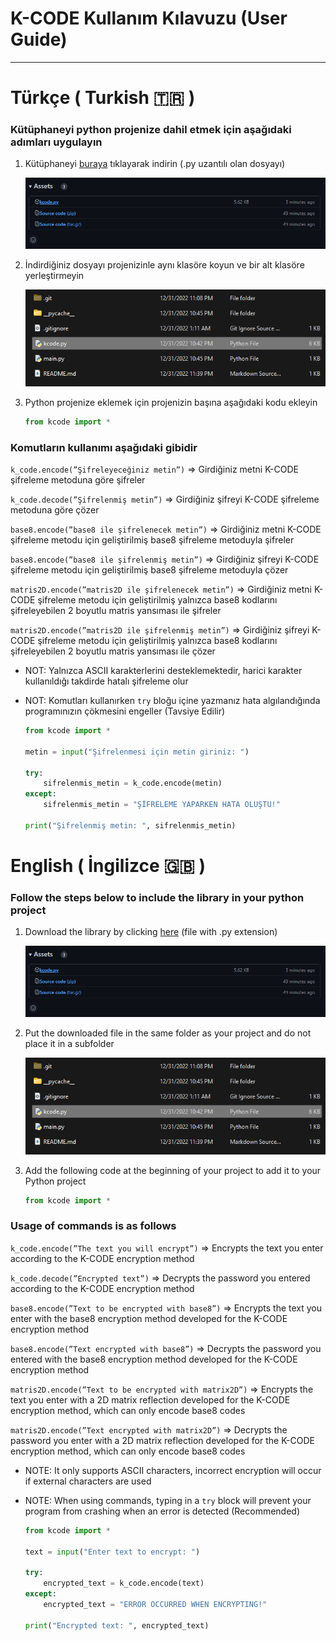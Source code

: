 # K-CODE Kullanım Kılavuzu (User Guide)

---

# Türkçe ( Turkish 🇹🇷 )

### Kütüphaneyi python projenize dahil etmek için aşağıdaki adımları uygulayın

1. Kütüphaneyi [buraya](https://github.com/yigitkaya24/K-CODE/releases) tıklayarak indirin (.py uzantılı olan dosyayı)
    
    ![Untitled](README/Untitled.png)
    
2. İndirdiğiniz dosyayı projenizinle aynı klasöre koyun ve bir alt klasöre yerleştirmeyin
    
    ![Untitled](README/Untitled%201.png)
    
3. Python projenize eklemek için projenizin başına aşağıdaki kodu ekleyin
    
    ```python
    from kcode import *
    ```
    

### Komutların kullanımı aşağıdaki gibidir

`k_code.encode(”Şifreleyeceğiniz metin”)` ⇒ Girdiğiniz metni K-CODE şifreleme metoduna göre şifreler

`k_code.decode(”Şifrelenmiş metin”)` ⇒ Girdiğiniz şifreyi K-CODE şifreleme metoduna göre çözer

`base8.encode(”base8 ile şifrelenecek metin”)` ⇒ Girdiğiniz metni K-CODE şifreleme metodu için geliştirilmiş base8 şifreleme metoduyla şifreler

`base8.encode(”base8 ile şifrelenmiş metin”)` ⇒ Girdiğiniz şifreyi K-CODE şifreleme metodu için geliştirilmiş base8 şifreleme metoduyla çözer

`matris2D.encode(”matris2D ile şifrelenecek metin”)` ⇒ Girdiğiniz metni K-CODE şifreleme metodu için geliştirilmiş yalnızca base8 kodlarını şifreleyebilen 2 boyutlu matris yansıması ile şifreler

`matris2D.encode(”matris2D ile şifrelenmiş metin”)` ⇒ Girdiğiniz şifreyi K-CODE şifreleme metodu için geliştirilmiş yalnızca base8 kodlarını şifreleyebilen 2 boyutlu matris yansıması ile çözer

- NOT: Yalnızca ASCII karakterlerini desteklemektedir, harici karakter kullanıldığı takdirde hatalı şifreleme olur
- NOT: Komutları kullanırken `try` bloğu içine yazmanız hata algılandığında programınızın çökmesini engeller (Tavsiye Edilir)
    
    ```python
    from kcode import *
    
    metin = input("Şifrelenmesi için metin giriniz: ")
    
    try:
        sifrelenmis_metin = k_code.encode(metin)
    except:
        sifrelenmis_metin = "ŞİFRELEME YAPARKEN HATA OLUŞTU!"
    
    print("Şifrelenmiş metin: ", sifrelenmis_metin)
    ```
    

# English ( İngilizce 🇬🇧 )

### Follow the steps below to include the library in your python project

1. Download the library by clicking [here](https://github.com/yigitkaya24/K-CODE/releases) (file with .py extension)
    
    ![Untitled](README/Untitled.png)
    
2. Put the downloaded file in the same folder as your project and do not place it in a subfolder
    
    ![Untitled](README/Untitled%201.png)
    
3. Add the following code at the beginning of your project to add it to your Python project
    
    ```python
    from kcode import *
    ```
    

### Usage of commands is as follows

`k_code.encode(”The text you will encrypt”)` ⇒ Encrypts the text you enter according to the K-CODE encryption method

`k_code.decode(”Encrypted text”)` ⇒ Decrypts the password you entered according to the K-CODE encryption method

`base8.encode(”Text to be encrypted with base8”)` ⇒ Encrypts the text you enter with the base8 encryption method developed for the K-CODE encryption method

`base8.encode(”Text encrypted with base8”)` ⇒ Decrypts the password you entered with the base8 encryption method developed for the K-CODE encryption method

`matris2D.encode(”Text to be encrypted with matrix2D”)` ⇒ Encrypts the text you enter with a 2D matrix reflection developed for the K-CODE encryption method, which can only encode base8 codes

`matris2D.encode(”Text encrypted with matrix2D”)` ⇒ Decrypts the password you enter with a 2D matrix reflection developed for the K-CODE encryption method, which can only encode base8 codes

- NOTE: It only supports ASCII characters, incorrect encryption will occur if external characters are used
- NOTE: When using commands, typing in a `try` block will prevent your program from crashing when an error is detected (Recommended)
    
    ```python
    from kcode import *
    
    text = input("Enter text to encrypt: ")
    
    try:
        encrypted_text = k_code.encode(text)
    except:
        encrypted_text = "ERROR OCCURRED WHEN ENCRYPTING!"
    
    print("Encrypted text: ", encrypted_text)
    ```